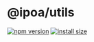 # @ipoa/utils

[![npm version](https://img.shields.io/npm/v/axios.svg?style=flat-square)](https://www.npmjs.org/package/@ipoa/utils)
[![install size](https://packagephobia.com/badge?p=@ipoa/utils)](https://packagephobia.com/result?p=@ipoa/utils)
